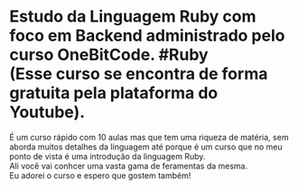 Estudo da Linguagem Ruby com foco em Backend administrado pelo curso **OneBitCode**.  #Ruby </br>
(Esse curso se encontra de forma gratuita pela plataforma do Youtube). </br>
===============================================================================================
É um curso rápido com 10 aulas mas que tem uma riqueza de matéria, sem aborda muitos detalhes da linguagem 
até porque é um curso que no meu ponto de vista é uma introdução da linguagem Ruby. </br>
Ali você vai conhcer uma vasta gama de feramentas da mesma. </br>
Eu adorei o curso e espero que gostem também!
